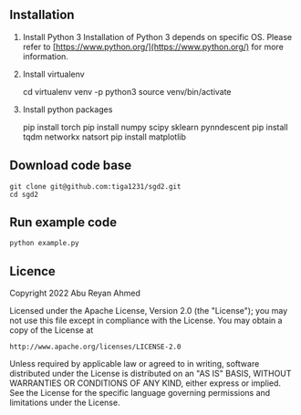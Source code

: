 ## Installation

1. Install Python 3
Installation of Python 3 depends on specific OS. Please refer to [https://www.python.org/](https://www.python.org/) for more information.

2. Install virtualenv


    cd <directory-for-virtualenv>
    virtualenv venv -p python3
    source venv/bin/activate


3. Install python packages


    pip install torch 
    pip install numpy scipy sklearn pynndescent
    pip install tqdm networkx natsort
    pip install matplotlib


## Download code base

    git clone git@github.com:tiga1231/sgd2.git
    cd sgd2

## Run example code

    python example.py

 
## Licence

Copyright 2022 Abu Reyan Ahmed

Licensed under the Apache License, Version 2.0 (the "License");
you may not use this file except in compliance with the License.
You may obtain a copy of the License at

    http://www.apache.org/licenses/LICENSE-2.0

Unless required by applicable law or agreed to in writing, software
distributed under the License is distributed on an "AS IS" BASIS,
WITHOUT WARRANTIES OR CONDITIONS OF ANY KIND, either express or implied.
See the License for the specific language governing permissions and
limitations under the License.